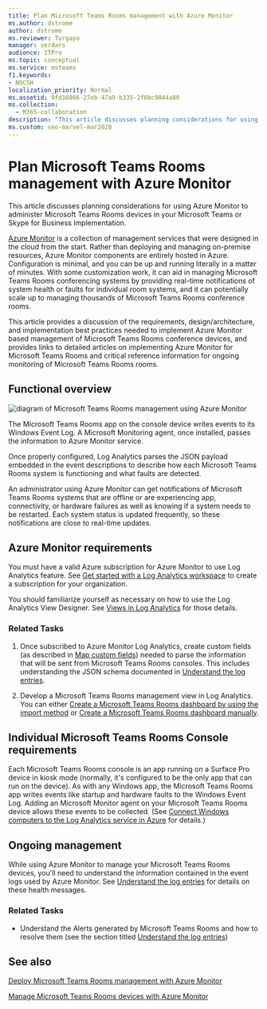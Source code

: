 ```yaml
---
title: Plan Microsoft Teams Rooms management with Azure Monitor
ms.author: dstrome
author: dstrome
ms.reviewer: Turgayo
manager: serdars
audience: ITPro
ms.topic: conceptual
ms.service: msteams
f1.keywords:
- NOCSH
localization_priority: Normal
ms.assetid: 9fd16866-27eb-47a9-b335-2f6bc9044a80
ms.collection: 
  - M365-collaboration
description: "This article discusses planning considerations for using Azure Monitor to administer Microsoft Teams Rooms devices in your Skype for Business or Teams implementation."
ms.custom: seo-marvel-mar2020
---
```


# Plan Microsoft Teams Rooms management with Azure Monitor
 
 This article discusses planning considerations for using Azure Monitor to administer Microsoft Teams Rooms devices in your Microsoft Teams or Skype for Business implementation.
  
[Azure Monitor](/azure/azure-monitor/overview) is a collection of management services that were designed in the cloud from the start. Rather than deploying and managing on-premise resources, Azure Monitor components are entirely hosted in Azure. Configuration is minimal, and you can be up and running literally in a matter of minutes. With some customization work, it can aid in managing Microsoft Teams Rooms conferencing systems by providing real-time notifications of system health or faults for individual room systems, and it can potentially scale up to managing thousands of Microsoft Teams Rooms conference rooms.
  
This article provides a discussion of the requirements, design/architecture, and implementation best practices needed to implement Azure Monitor based management of Microsoft Teams Rooms conference devices, and provides links to detailed articles on implementing Azure Monitor for Microsoft Teams Rooms and critical reference information for ongoing monitoring of Microsoft Teams Rooms rooms. 
  
## Functional overview

![diagram of Microsoft Teams Rooms management using Azure Monitor](../media/3f2ae1b8-61ea-4cd6-afb4-4bd75ccc746a.png)
  
The Microsoft Teams Rooms app on the console device writes events to its Windows Event Log. A Microsoft Monitoring agent, once installed, passes the information to Azure Monitor service. 
  
Once properly configured, Log Analytics parses the JSON payload embedded in the event descriptions to describe how each Microsoft Teams Rooms system is functioning and what faults are detected. 
  
An administrator using Azure Monitor can get notifications of Microsoft Teams Rooms systems that are offline or are experiencing app, connectivity, or hardware failures as well as knowing if a system needs to be restarted. Each system status is updated frequently, so these notifications are close to real-time updates.
  
## Azure Monitor requirements

You must have a valid Azure subscription for Azure Monitor to use Log Analytics feature. See [Get started with a Log Analytics workspace](/azure/azure-monitor/learn/quick-create-workspace) to create a subscription for your organization.
  
You should familiarize yourself as necessary on how to use the Log Analytics View Designer. See [Views in Log Analytics](/azure/azure-monitor/platform/view-designer) for those details.
  
### Related Tasks

1. Once subscribed to Azure Monitor Log Analytics, create custom fields (as described in [Map custom fields](azure-monitor-deploy.md#Custom_fields)) needed to parse the information that will be sent from Microsoft Teams Rooms consoles. This includes understanding the JSON schema documented in [Understand the log entries](azure-monitor-manage.md#understand-the-log-entries).
    
2. Develop a Microsoft Teams Rooms management view in Log Analytics. You can either [Create a Microsoft Teams Rooms dashboard by using the import method](azure-monitor-deploy.md#create-a-microsoft-teams-rooms-dashboard-by-using-the-import-method) or [Create a Microsoft Teams Rooms dashboard manually](azure-monitor-deploy.md#create-a-microsoft-teams-rooms-dashboard-manually).
    
## Individual Microsoft Teams Rooms Console requirements

Each Microsoft Teams Rooms console is an app running on a Surface Pro device in kiosk mode (normally, it's configured to be the only app that can run on the device). As with any Windows app, the Microsoft Teams Rooms app writes events like startup and hardware faults to the Windows Event Log. Adding an Microsoft Monitor agent on your Microsoft Teams Rooms device allows these events to be collected. (See [Connect Windows computers to the Log Analytics service in Azure](/azure/azure-monitor/platform/agent-windows) for details.)
  
## Ongoing management

While using Azure Monitor to manage your Microsoft Teams Rooms devices, you'll need to understand the information contained in the event logs used by Azure Monitor. See [Understand the log entries](azure-monitor-manage.md#understand-the-log-entries) for details on these health messages.
  
### Related Tasks

- Understand the Alerts generated by Microsoft Teams Rooms and how to resolve them (see the section titled [Understand the log entries](azure-monitor-manage.md#understand-the-log-entries))
    
## See also

[Deploy Microsoft Teams Rooms management with Azure Monitor](azure-monitor-deploy.md)
  
[Manage Microsoft Teams Rooms devices with Azure Monitor](azure-monitor-manage.md)